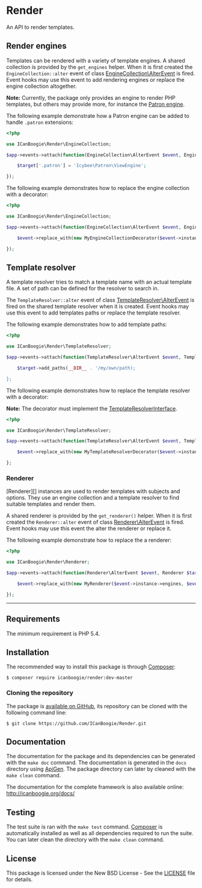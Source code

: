 # Render

An API to render templates.





## Render engines

Templates can be rendered with a variety of template engines. A shared collection is
provided by the `get_engines` helper. When it is first created the `EngineCollection::alter` event of
class [EngineCollection\AlterEvent][] is fired. Event hooks may use this event to add rendering engines or replace
the engine collection altogether.

**Note:** Currently, the package only provides an engine to render PHP templates, but others may provide more, for
instance the [Patron engine][].

The following example demonstrate how a Patron engine can be added to handle `.patron` extensions:

```php
<?php

use ICanBoogie\Render\EngineCollection;

$app->events->attach(function(EngineCollection\AlterEvent $event, EngineCollection $target) {

	$target['.patron'] = 'Icybee\Patron\ViewEngine';

});
```

The following example demonstrates how to replace the engine collection with a decorator:

```php
<?php

use ICanBoogie\Render\EngineCollection;

$app->events->attach(function(EngineCollection\AlterEvent $event, EngineCollection $target) {

	$event->replace_with(new MyEngineCollectionDecorator($event->instance));

});
```





## Template resolver

A template resolver tries to match a template name with an actual template file. A set of path
can be defined for the resolver to search in.

The `TemplateResolver::alter` event of class [TemplateResolver\AlterEvent][] is fired on the 
shared template resolver when it is created. Event hooks may use this event to add templates paths
or replace the template resolver.

The following example demonstrates how to add template paths:

```php
<?php

use ICanBoogie\Render\TemplateResolver;

$app->events->attach(function(TemplateResolver\AlterEvent $event, TemplateResolver $target) {

	$target->add_paths(__DIR__ . '/my/own/path);

};
```

The following example demonstrates how to replace the template resolver with a decorator:

**Note:** The decorator must implement the [TemplateResolverInterface][].

```php
<?php

use ICanBoogie\Render\TemplateResolver;

$app->events->attach(function(TemplateResolver\AlterEvent $event, TemplateResolver $target) {

	$event->replace_with(new MyTemplateResolverDecorator($event->instance));

};
```





### Renderer

[Renderer][] instances are used to render templates with subjects and options. They use an engine collection and
a template resolver to find suitable templates and render them.

A shared renderer is provided by the `get_renderer()` helper. When it is first created the
`Renderer::alter` event of class [Renderer\AlterEvent][] is fired. Event hooks may use this event the alter the
renderer or replace it.

The following example demonstrate how to replace the a renderer:

```php
<?php

use ICanBoogie\Render\Renderer;

$app->events->attach(function(Renderer\AlterEvent $event, Renderer $target) {

	$event->replace_with(new MyRenderer($event->instance->engines, $event->instance->template_resolver));

});
```






----------





## Requirements

The minimum requirement is PHP 5.4.





## Installation

The recommended way to install this package is through [Composer](http://getcomposer.org/):

```
$ composer require icanboogie/render:dev-master
```





### Cloning the repository

The package is [available on GitHub](https://github.com/ICanBoogie/Render), its repository can be
cloned with the following command line:

	$ git clone https://github.com/ICanBoogie/Render.git





## Documentation

The documentation for the package and its dependencies can be generated with the `make doc`
command. The documentation is generated in the `docs` directory using [ApiGen](http://apigen.org/).
The package directory can later by cleaned with the `make clean` command.

The documentation for the complete framework is also available online: <http://icanboogie.org/docs/> 





## Testing

The test suite is ran with the `make test` command. [Composer](http://getcomposer.org/) is
automatically installed as well as all dependencies required to run the suite. You can later
clean the directory with the `make clean` command.





## License

This package is licensed under the New BSD License - See the [LICENSE](LICENSE) file for details.





[EngineCollection\AlterEvent]: http://icanboogie.org/docs/namespace-ICanBoogie.Render.EngineCollection.AlterEvent.html
[Patron engine]: https://github.com/Icybee/PatronViewSupport
[Renderer\AlterEvent]: http://icanboogie.org/docs/namespace-ICanBoogie.Render.Renderer.AlterEvent.html
[TemplateResolver\AlterEvent]: http://icanboogie.org/docs/namespace-ICanBoogie.Render.TemplateResolver.AlterEvent.html
[TemplateResolverInterface]: http://icanboogie.org/docs/namespace-ICanBoogie.Render.TemplateResolverInterface.AlterEvent.html
